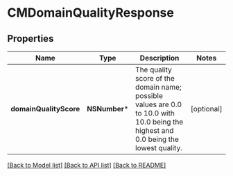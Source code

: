 # CMDomainQualityResponse

## Properties
Name | Type | Description | Notes
------------ | ------------- | ------------- | -------------
**domainQualityScore** | **NSNumber*** | The quality score of the domain name; possible values are 0.0 to 10.0 with 10.0 being the highest and 0.0 being the lowest quality. | [optional] 

[[Back to Model list]](../README.md#documentation-for-models) [[Back to API list]](../README.md#documentation-for-api-endpoints) [[Back to README]](../README.md)


